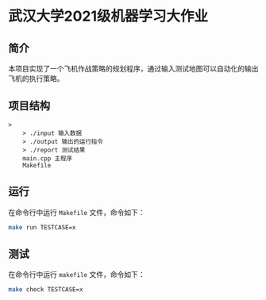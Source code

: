 # 武汉大学2021级机器学习大作业

## 简介
本项目实现了一个飞机作战策略的规划程序，通过输入测试地图可以自动化的输出飞机的执行策略。

## 项目结构
```
>
    > ./input 输入数据
    > ./output 输出的运行指令
    > ./report 测试结果
    main.cpp 主程序
    Makefile
```

## 运行
在命令行中运行 `Makefile` 文件，命令如下：
```bash
make run TESTCASE=x
```

## 测试
在命令行中运行 `makefile` 文件，命令如下：
```bash
make check TESTCASE=x
```
